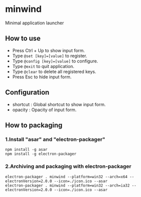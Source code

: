 
# minwind
Minimal application launcher

## How to use

* Press Ctrl + Up to show input form.
* Type `@set [key]=[value]` to register.
* Type `@config [key]=[value]` to configure.
* Type `@exit` to quit application.
* Type `@clear` to delete all registered keys.
* Press Esc to hide input form.

## Configuration

* shortcut : Global shortcut to show input form.
* opacity : Opacity of input form.

## How to packaging

### 1.Install "asar" and "electron-packager"
```
npm install -g asar
npm install -g electron-packager
```

### 2.Archiving and packaging with electron-packager
```
electron-packager . minwind --platform=win32 --arch=x64 --electronVersion=2.0.0 --icon=./icon.ico --asar
electron-packager . minwind --platform=win32 --arch=ia32 --electronVersion=2.0.0 --icon=./icon.ico --asar
```

